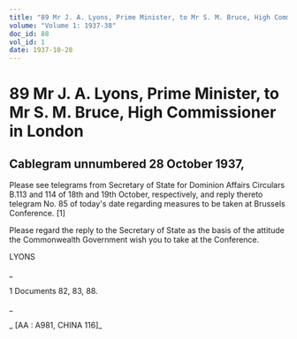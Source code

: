 ```yaml
---
title: "89 Mr J. A. Lyons, Prime Minister, to Mr S. M. Bruce, High Commissioner in London"
volume: "Volume 1: 1937-38"
doc_id: 88
vol_id: 1
date: 1937-10-28
---
```


# 89 Mr J. A. Lyons, Prime Minister, to Mr S. M. Bruce, High Commissioner in London

## Cablegram unnumbered 28 October 1937,

Please see telegrams from Secretary of State for Dominion Affairs Circulars B.113 and 114 of 18th and 19th October, respectively, and reply thereto telegram No. 85 of today's date regarding measures to be taken at Brussels Conference. [1]

Please regard the reply to the Secretary of State as the basis of the attitude the Commonwealth Government wish you to take at the Conference.

LYONS

_

1 Documents 82, 83, 88.

_

_ [AA : A981, CHINA 116]_
